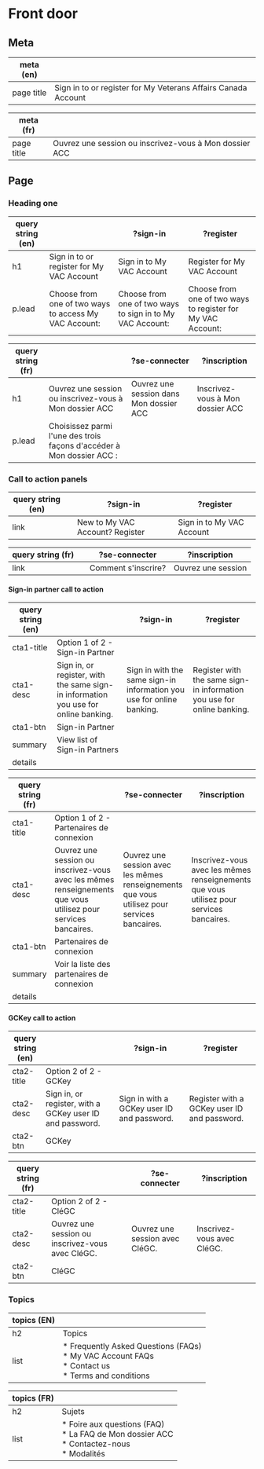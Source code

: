 # Front door

## Meta 
| meta (en) |  |
|---|---|
| page title | Sign in to or register for My Veterans Affairs Canada Account |

| meta (fr) |  |
|---|---|
| page title | Ouvrez une session ou inscrivez-vous à Mon dossier ACC |

## Page

### Heading one

| query string (en) |   | ?sign-in | ?register |
|---|---|---|---|
| h1 | Sign in to or register for My VAC Account | Sign in to My VAC Account | Register for My VAC Account |
| p.lead | Choose from one of two ways to access My VAC Account: | Choose from one of two ways to sign in to My VAC Account: | Choose from one of two ways to register for My VAC Account: |

| query string (fr) |   | ?se-connecter | ?inscription |
|---|---|---|---|
| h1 | Ouvrez une session ou inscrivez-vous à Mon dossier ACC | Ouvrez une session dans Mon dossier ACC | Inscrivez-vous à Mon dossier ACC |
| p.lead | Choisissez parmi l'une des trois façons d'accéder à Mon dossier ACC : |   |   |

### Call to action panels

| query string (en) |   | ?sign-in | ?register |
|---|---|---|---|
| link | | New to My VAC Account? Register | Sign in to My VAC Account |

| query string (fr)  |   | ?se-connecter | ?inscription |
|---|---|---|---|
| link |   | Comment s'inscrire? | Ouvrez une session |

#### Sign-in partner call to action 

| query string (en) |   | ?sign-in | ?register |
|---|---|---|---|
| cta1-title | Option 1 of 2 - Sign-in Partner |   |   |
| cta1-desc | Sign in, or register, with the same sign-in information you use for online banking. | Sign in with the same sign-in information you use for online banking. | Register with the same sign-in information you use for online banking. |
| cta1-btn | Sign-in Partner |   |   |
| summary | View list of Sign-in Partners |   |   |
| details |   |   |   |

| query string (fr) |   | ?se-connecter | ?inscription |
|---|---|---|---|
| cta1-title | Option 1 of 2 - Partenaires de connexion |   |   |
| cta1-desc | Ouvrez une session ou inscrivez-vous avec les mêmes renseignements que vous utilisez pour services bancaires. | Ouvrez une session avec les mêmes renseignements que vous utilisez pour services bancaires. | Inscrivez-vous avec les mêmes renseignements que vous utilisez pour services bancaires. |
| cta1-btn | Partenaires de connexion |   |   |
| summary | Voir la liste des partenaires de connexion |   |   |
| details |   |   |   |

#### GCKey call to action

| query string (en) |   | ?sign-in | ?register |
|---|---|---|---|
| cta2-title | Option 2 of 2 - GCKey |  |  |
| cta2-desc | Sign in, or register, with a GCKey user ID and password. | Sign in with a GCKey user ID and password. | Register with a GCKey user ID and password. |
| cta2-btn | GCKey |  |  |

| query string (fr) |   | ?se-connecter | ?inscription |
|---|---|---|---|
| cta2-title | Option 2 of 2 - CléGC |  |  |
| cta2-desc | Ouvrez une session ou inscrivez-vous avec CléGC. | Ouvrez une session avec CléGC. | Inscrivez-vous avec CléGC. |
| cta2-btn | CléGC |   |   |

### Topics

| topics (EN) | |
|---|---|
| h2 | Topics |
| list | * Frequently Asked Questions (FAQs) <br> * My VAC Account FAQs <br> * Contact us <br> * Terms and conditions |

| topics (FR) | |
|---|---|
| h2 | Sujets |
| list | * Foire aux questions (FAQ) <br> * La FAQ de Mon dossier ACC <br> * Contactez-nous <br> * Modalités |
